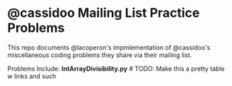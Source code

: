 # @cassidoo Mailing List Practice Problems

This repo documents @lacoperon's impmlementation of @cassidoo's miscellaneous
coding problems they share via their mailing list.

Problems Include:
**IntArrayDivisibility.py** # TODO: Make this a pretty table w links and such 
